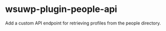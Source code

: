 # wsuwp-plugin-people-api
Add a custom API endpoint for retrieving profiles from the people directory.
